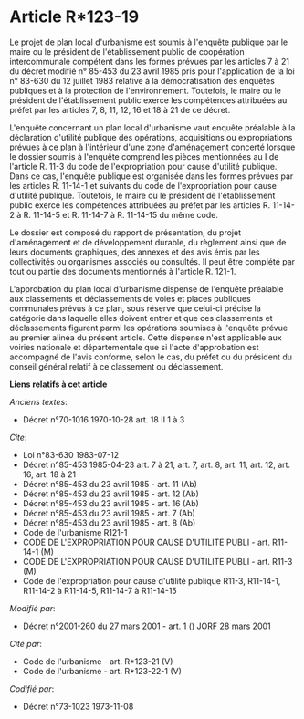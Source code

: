 # Article R*123-19

Le projet de plan local d'urbanisme est soumis à l'enquête publique par le maire ou le président de l'établissement public de
coopération intercommunale compétent dans les formes prévues par les articles 7 à 21 du décret modifié n° 85-453 du 23 avril
1985 pris pour l'application de la loi n° 83-630 du 12 juillet 1983 relative à la démocratisation des enquêtes publiques et à
la protection de l'environnement. Toutefois, le maire ou le président de l'établissement public exerce les compétences
attribuées au préfet par les articles 7, 8, 11, 12, 16 et 18 à 21 de ce décret.

L'enquête concernant un plan local d'urbanisme vaut enquête préalable à la déclaration d'utilité publique des opérations,
acquisitions ou expropriations prévues à ce plan à l'intérieur d'une zone d'aménagement concerté lorsque le dossier soumis à
l'enquête comprend les pièces mentionnées au I de l'article R. 11-3 du code de l'expropriation pour cause d'utilité publique.
Dans ce cas, l'enquête publique est organisée dans les formes prévues par les articles R. 11-14-1 et suivants du code de
l'expropriation pour cause d'utilité publique. Toutefois, le maire ou le président de l'établissement public exerce les
compétences attribuées au préfet par les articles R. 11-14-2 à R. 11-14-5 et R. 11-14-7 à R. 11-14-15 du même code.

Le dossier est composé du rapport de présentation, du projet d'aménagement et de développement durable, du règlement ainsi
que de leurs documents graphiques, des annexes et des avis émis par les collectivités ou organismes associés ou consultés. Il
peut être complété par tout ou partie des documents mentionnés à l'article R. 121-1.

L'approbation du plan local d'urbanisme dispense de l'enquête préalable aux classements et déclassements de voies et places
publiques communales prévus à ce plan, sous réserve que celui-ci précise la catégorie dans laquelle elles doivent entrer et
que ces classements et déclassements figurent parmi les opérations soumises à l'enquête prévue au premier alinéa du présent
article. Cette dispense n'est applicable aux voiries nationale et départementale que si l'acte d'approbation est accompagné
de l'avis conforme, selon le cas, du préfet ou du président du conseil général relatif à ce classement ou déclassement.

**Liens relatifs à cet article**

_Anciens textes_:

  - Décret n°70-1016 1970-10-28 art. 18 II 1 à 3

_Cite_:

  - Loi n°83-630 1983-07-12
  - Décret n°85-453 1985-04-23 art. 7 à 21, art. 7, art. 8, art. 11, art. 12, art. 16, art. 18 à 21
  - Décret n°85-453 du 23 avril 1985 - art. 11 (Ab)
  - Décret n°85-453 du 23 avril 1985 - art. 12 (Ab)
  - Décret n°85-453 du 23 avril 1985 - art. 16 (Ab)
  - Décret n°85-453 du 23 avril 1985 - art. 7 (Ab)
  - Décret n°85-453 du 23 avril 1985 - art. 8 (Ab)
  - Code de l'urbanisme R121-1
  - CODE DE L'EXPROPRIATION POUR CAUSE D'UTILITE PUBLI - art. R11-14-1 (M)
  - CODE DE L'EXPROPRIATION POUR CAUSE D'UTILITE PUBLI - art. R11-3 (M)
  - Code de l'expropriation pour cause d'utilité publique R11-3, R11-14-1, R11-14-2 à R11-14-5, R11-14-7 à R11-14-15

_Modifié par_:

  - Décret n°2001-260 du 27 mars 2001 - art. 1 () JORF 28 mars 2001

_Cité par_:

  - Code de l'urbanisme - art. R*123-21 (V)
  - Code de l'urbanisme - art. R*123-22-1 (V)

_Codifié par_:

  - Décret n°73-1023 1973-11-08
